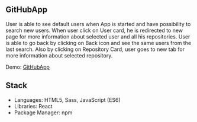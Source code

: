 ## GitHubApp

User is able to see default users when App is started and have possibility to search new users.
When user click on User card, he is redirected to new page for more information about selected user and all his repositories. User is able to go back by clicking on Back icon and see the same users from the last search. Also by clicking on Repository Card, user goes to new tab for more information about selected repository.


Demo: [GitHubApp](https://nenaddimitrijevic89.github.io/GitHubApp/)

## Stack

* Languages: HTML5, Sass, JavaScript (ES6)
* Libraries: React
* Package Manager: npm
